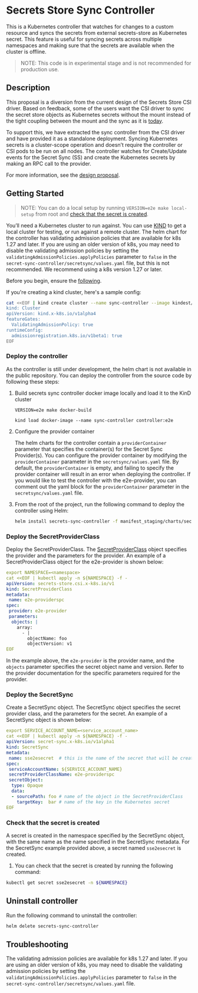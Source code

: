 # Secrets Store Sync Controller

This is a Kubernetes controller that watches for changes to a custom resource and syncs the secrets from external secrets-store as Kubernetes secret. This feature is useful for syncing secrets across multiple namespaces and making sure that the secrets are available when the cluster is offline.

> NOTE: This code is in experimental stage and is not recommended for production use.

## Description

This proposal is a diversion from the current design of the Secrets Store CSI driver. Based on feedback, some of the users want the CSI driver to sync the secret store objects as Kubernetes secrets without the mount instead of the tight coupling between the mount and the sync as it is [today](https://secrets-store-csi-driver.sigs.k8s.io/topics/sync-as-kubernetes-secret).

To support this, we have extracted the sync controller from the CSI driver and have provided it as a standalone deployment. Syncing Kubernetes secrets is a cluster-scope operation and doesn’t require the controller or CSI pods to be run on all nodes. The controller watches for Create/Update events for the Secret Sync (SS) and create the Kubernetes secrets by making an RPC call to the provider.

For more information, see the [design proposal](https://docs.google.com/document/d/1Ylwpg-YXNw6kC9-kdHNYD3ZKskj9TTIopwIxz5VUOW4/edit#heading=h.n3xa8h2b1inm).

## Getting Started

> NOTE: You can do a local setup by running `VERSION=e2e make local-setup` from 
> root and [check that the secret is created](#check-that-the-secret-is-created).

You’ll need a Kubernetes cluster to run against. You can use [KIND](https://sigs.k8s.io/kind) to get a local cluster for testing, or run against a remote cluster.
The helm chart for the controller has validating admission policies that are available for k8s 1.27 and later. If you are using an older version of k8s, you may need to disable the validating admission policies by setting the `validatingAdmissionPolicies.applyPolicies` parameter to `false` in the `secret-sync-controller/secretsync/values.yaml` file, but this is not recommended. We recommend using a k8s version 1.27 or later.

Before you begin, ensure the [following](https://kubernetes.io/docs/reference/access-authn-authz/validating-admission-policy/#before-you-begin).

If you're creating a kind cluster, here's a sample config:

```bash
cat <<EOF | kind create cluster --name sync-controller --image kindest/node:v1.29.2 --config=-
kind: Cluster
apiVersion: kind.x-k8s.io/v1alpha4
featureGates:
  ValidatingAdmissionPolicy: true
runtimeConfig:
  admissionregistration.k8s.io/v1beta1: true
EOF
```

### Deploy the controller

As the controller is still under development, the helm chart is not available in the public repository. You can deploy the controller from the source code by following these steps:

1. Build secrets sync controller docker image locally and load it to the KinD cluster
   ```shell
   VERSION=e2e make docker-build
   
   kind load docker-image --name sync-controller controller:e2e
   ```

1. Configure the provider container

   The helm charts for the controller contain a `providerContainer` parameter that specifies the container(s) for the Secret Sync Provider(s). You can configure the provider container by modifying the `providerContainer` parameter in the `secretsync/values.yaml` file. By default, the `providerContainer` is empty, and failing to specify the provider container will result in an error when deploying the controller. If you would like to test the controller with the e2e-provider, you can comment out the yaml block for the `providerContainer` parameter in the `secretsync/values.yaml` file.

1. From the root of the project, run the following command to deploy the controller using Helm:

    ```bash
    helm install secrets-sync-controller -f manifest_staging/charts/secrets-store-sync-controller/values.yaml manifest_staging/charts/secrets-store-sync-controller
    ```

### Deploy the SecretProviderClass

Deploy the SecretProviderClass. The [SecretProviderClass](https://secrets-store-csi-driver.sigs.k8s.io/concepts#secretproviderclass) object specifies the provider and the parameters for the provider. An example of a SecretProviderClass object for the e2e-provider is shown below:

```yaml
export NAMESPACE=<namespace>
cat <<EOF | kubectl apply -n ${NAMESPACE} -f -
apiVersion: secrets-store.csi.x-k8s.io/v1
kind: SecretProviderClass
metadata:
 name: e2e-providerspc
spec:
 provider: e2e-provider
 parameters:
  objects: |
    array:
      - |
        objectName: foo
        objectVersion: v1
EOF
```

In the example above, the `e2e-provider` is the provider name, and the `objects` parameter specifies the secret object name and version. Refer to the provider documentation for the specific parameters required for the provider.

### Deploy the SecretSync

Create a SecretSync object. The SecretSync object specifies the secret provider class, and the parameters for the secret. An example of a SecretSync object is shown below:

```yaml
export SERVICE_ACCOUNT_NAME=<service_account_name>
cat <<EOF | kubectl apply -n ${NAMESPACE} -f -
apiVersion: secret-sync.x-k8s.io/v1alpha1
kind: SecretSync
metadata:
 name: sse2esecret  # this is the name of the secret that will be created
spec:
 serviceAccountName: ${SERVICE_ACCOUNT_NAME}
 secretProviderClassName: e2e-providerspc
 secretObject:
  type: Opaque
  data:
  - sourcePath: foo # name of the object in the SecretProviderClass
    targetKey:  bar # name of the key in the Kubernetes secret
EOF
```

### Check that the secret is created

A secret is created in the namespace specified by the SecretSync object, with the same name as the name specified in the SecretSync metadata. For the SecretSync example provided above, a secret named `sse2esecret` is created.

1. You can check that the secret is created by running the following command:
```sh
kubectl get secret sse2esecret -n ${NAMESPACE}
```

## Uninstall controller

Run the following command to uninstall the controller:

```bash
helm delete secrets-sync-controller
```

<!-- Add this section once we have e2e tests 
## Test the controller with e2e-provider
If you want to test the controller with the e2e-provider, follow these steps:

From the root of the project, run the following command to run the e2e tests:
```sh
bats test/bats/e2e-provider-ssc.bats
```
-->

## Troubleshooting
The validating admission policies are available for k8s 1.27 and later. If you are using an older version of k8s, you may need to disable the validating admission policies by setting the `validatingAdmissionPolicies.applyPolicies` parameter to `false` in the `secret-sync-controller/secretsync/values.yaml` file.
